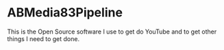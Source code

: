 # ABMedia83Pipeline
This is the Open Source software I use to get do YouTube and to get other things I need to get done.
